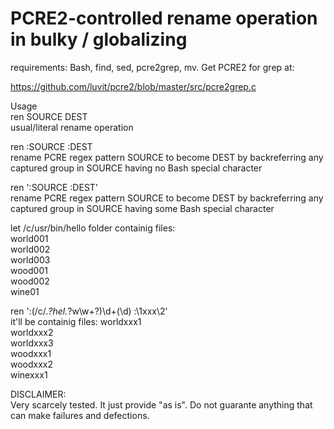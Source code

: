 # PCRE2-controlled rename operation in bulky / globalizing  

requirements: Bash, find, sed, pcre2grep, mv. Get PCRE2 for grep at:

https://github.com/luvit/pcre2/blob/master/src/pcre2grep.c   

Usage  
ren SOURCE DEST  
usual/literal rename operation

ren :SOURCE  :DEST  
rename PCRE regex pattern SOURCE to become DEST by backreferring any captured group in SOURCE having no Bash special character

ren ':SOURCE  :DEST'  
rename PCRE regex pattern SOURCE to become DEST by backreferring any captured group in SOURCE having some Bash special character  

let
/c/usr/bin/hello folder containig files:  
world001  
world002  
world003  
wood001  
wood002  
wine01

ren ':(/c/.*?hel.*?w\w+?)\d+(\d) :\1xxx\2'  
it'll be containig files:
worldxxx1  
worldxxx2  
worldxxx3  
woodxxx1  
woodxxx2  
winexxx1

DISCLAIMER:  
Very scarcely tested. It just provide "as is". Do not guarante anything that can make failures and defections.
